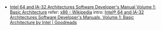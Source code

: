 - [Intel 64 and IA-32 Architectures Software Developer's Manual Volume 1: Basic Architecture](http://www.intel.com/content/dam/www/public/us/en/documents/manuals/64-ia-32-architectures-software-developer-vol-1-manual.pdf) 
refer: [x86 - Wikipedia](https://en.wikipedia.org/wiki/X86) 
intro: [Intel® 64 and IA-32 Architectures Software Developer's Manuals, Volume 1: Basic Architecture by Intel | Goodreads](https://www.goodreads.com/book/show/12329655-intel-64-and-ia-32-architectures-software-developer-s-manuals-volume-1?from_search=true)

